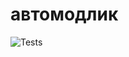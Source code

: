 # автомодлик
![Tests](https://github.com/oilyshelf/avtomodelik/actions/workflows/webpack.yml/badge.svg)
